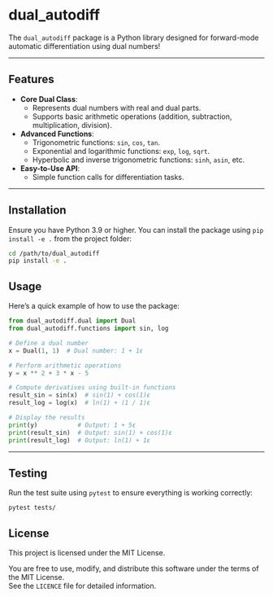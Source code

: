 # dual_autodiff

The `dual_autodiff` package is a Python library designed for forward-mode automatic differentiation using dual numbers!

---

## Features

- **Core Dual Class**:
  - Represents dual numbers with real and dual parts.
  - Supports basic arithmetic operations (addition, subtraction, multiplication, division).
- **Advanced Functions**:
  - Trigonometric functions: `sin`, `cos`, `tan`.
  - Exponential and logarithmic functions: `exp`, `log`, `sqrt`.
  - Hyperbolic and inverse trigonometric functions: `sinh`, `asin`, etc.
- **Easy-to-Use API**:
  - Simple function calls for differentiation tasks.

---

## Installation

Ensure you have Python 3.9 or higher. You can install the package using `pip install -e .` from the project folder:

```bash
cd /path/to/dual_autodiff
pip install -e .
```

## Usage

Here’s a quick example of how to use the package:

```python
from dual_autodiff.dual import Dual
from dual_autodiff.functions import sin, log

# Define a dual number
x = Dual(1, 1)  # Dual number: 1 + 1ε

# Perform arithmetic operations
y = x ** 2 + 3 * x - 5

# Compute derivatives using built-in functions
result_sin = sin(x)  # sin(1) + cos(1)ε
result_log = log(x)  # ln(1) + (1 / 1)ε

# Display the results
print(y)           # Output: 1 + 5ε
print(result_sin)  # Output: sin(1) + cos(1)ε
print(result_log)  # Output: ln(1) + 1ε
```

---

## Testing

Run the test suite using `pytest` to ensure everything is working correctly:

```bash
pytest tests/
```

## License

This project is licensed under the MIT License.  

You are free to use, modify, and distribute this software under the terms of the MIT License.  
See the `LICENCE` file for detailed information.

